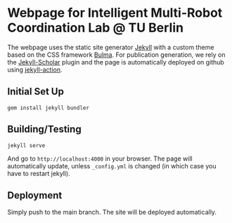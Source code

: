 # Webpage for Intelligent Multi-Robot Coordination Lab @ TU Berlin

The webpage uses the static site generator [Jekyll](https://jekyllrb.com/) with a custom theme based on the CSS framework [Bulma](https://bulma.io/).
For publication generation, we rely on the [Jekyll-Scholar](https://github.com/inukshuk/jekyll-scholar) plugin and the page is automatically deployed
on github using [jekyll-action](https://github.com/helaili/jekyll-action).

## Initial Set Up

```
gem install jekyll bundler
```

## Building/Testing

```
jekyll serve
```

And go to `http://localhost:4000` in your browser. The page will automatically update, unless `_config.yml` is changed (in which case you have to restart jekyll).

## Deployment

Simply push to the main branch. The site will be deployed automatically.
